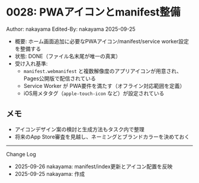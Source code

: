 # 0028: PWAアイコンとmanifest整備

Author: nakayama
Edited-By: nakayama 2025-09-25

- 概要: ホーム画面追加に必要なPWAアイコン/manifest/service worker設定を整備する
- 状態: DONE（ファイル名末尾が唯一の真実）
- 受け入れ基準:
  - `manifest.webmanifest` と複数解像度のアプリアイコンが用意され、Pages公開版で配信されている
  - Service Worker が PWA要件を満たす（オフライン対応範囲を定義）
  - iOS用メタタグ（`apple-touch-icon` など）が設定されている

## メモ
- アイコンデザイン案の検討と生成方法もタスク内で整理
- 将来のApp Store審査を見越し、ネーミングとブランドカラーを決めておく

---
Change Log
- 2025-09-26 nakayama: manifest/index更新とアイコン配置を反映
- 2025-09-25 nakayama: 作成
